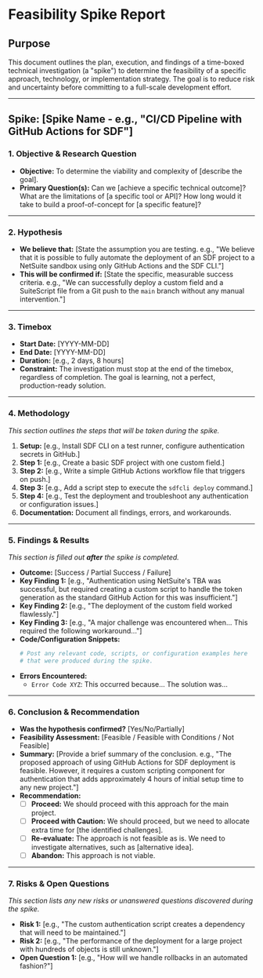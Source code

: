 # Feasibility Spike Report

## Purpose
This document outlines the plan, execution, and findings of a time-boxed technical investigation (a "spike") to determine the feasibility of a specific approach, technology, or implementation strategy. The goal is to reduce risk and uncertainty before committing to a full-scale development effort.

---

## Spike: [Spike Name - e.g., "CI/CD Pipeline with GitHub Actions for SDF"]

### 1. Objective & Research Question
*   **Objective:** To determine the viability and complexity of [describe the goal].
*   **Primary Question(s):** Can we [achieve a specific technical outcome]? What are the limitations of [a specific tool or API]? How long would it take to build a proof-of-concept for [a specific feature]?

---

### 2. Hypothesis
*   **We believe that:** [State the assumption you are testing. e.g., "We believe that it is possible to fully automate the deployment of an SDF project to a NetSuite sandbox using only GitHub Actions and the SDF CLI."]
*   **This will be confirmed if:** [State the specific, measurable success criteria. e.g., "We can successfully deploy a custom field and a SuiteScript file from a Git push to the `main` branch without any manual intervention."]

---

### 3. Timebox
*   **Start Date:** [YYYY-MM-DD]
*   **End Date:** [YYYY-MM-DD]
*   **Duration:** [e.g., 2 days, 8 hours]
*   **Constraint:** The investigation must stop at the end of the timebox, regardless of completion. The goal is learning, not a perfect, production-ready solution.

---

### 4. Methodology
*This section outlines the steps that will be taken during the spike.*

1.  **Setup:** [e.g., Install SDF CLI on a test runner, configure authentication secrets in GitHub.]
2.  **Step 1:** [e.g., Create a basic SDF project with one custom field.]
3.  **Step 2:** [e.g., Write a simple GitHub Actions workflow file that triggers on push.]
4.  **Step 3:** [e.g., Add a script step to execute the `sdfcli deploy` command.]
5.  **Step 4:** [e.g., Test the deployment and troubleshoot any authentication or configuration issues.]
6.  **Documentation:** Document all findings, errors, and workarounds.

---

### 5. Findings & Results
*This section is filled out **after** the spike is completed.*

*   **Outcome:** [Success / Partial Success / Failure]
*   **Key Finding 1:** [e.g., "Authentication using NetSuite's TBA was successful, but required creating a custom script to handle the token generation as the standard GitHub Action for this was insufficient."]
*   **Key Finding 2:** [e.g., "The deployment of the custom field worked flawlessly."]
*   **Key Finding 3:** [e.g., "A major challenge was encountered when... This required the following workaround..."]
*   **Code/Configuration Snippets:**
    ```yaml
    # Post any relevant code, scripts, or configuration examples here
    # that were produced during the spike.
    ```
*   **Errors Encountered:**
    *   `Error Code XYZ`: This occurred because... The solution was...

---

### 6. Conclusion & Recommendation

*   **Was the hypothesis confirmed?** [Yes/No/Partially]
*   **Feasibility Assessment:** [Feasible / Feasible with Conditions / Not Feasible]
*   **Summary:** [Provide a brief summary of the conclusion. e.g., "The proposed approach of using GitHub Actions for SDF deployment is feasible. However, it requires a custom scripting component for authentication that adds approximately 4 hours of initial setup time to any new project."]
*   **Recommendation:**
    *   [ ] **Proceed:** We should proceed with this approach for the main project.
    *   [ ] **Proceed with Caution:** We should proceed, but we need to allocate extra time for [the identified challenges].
    *   [ ] **Re-evaluate:** The approach is not feasible as is. We need to investigate alternatives, such as [alternative idea].
    *   [ ] **Abandon:** This approach is not viable.

---

### 7. Risks & Open Questions
*This section lists any new risks or unanswered questions discovered during the spike.*

*   **Risk 1:** [e.g., "The custom authentication script creates a dependency that will need to be maintained."]
*   **Risk 2:** [e.g., "The performance of the deployment for a large project with hundreds of objects is still unknown."]
*   **Open Question 1:** [e.g., "How will we handle rollbacks in an automated fashion?"]